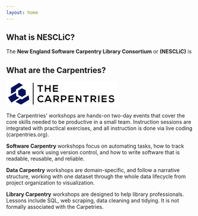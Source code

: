 ```yaml
---
layout: home
---
```


## What is NESCLiC?
The **New England Software Carpentry Library Consortium** or **(NESCLiC)** is

## What are the Carpentries?
![The Carpentries Logo](tC.png)

The Carpentries' workshops are hands-on two-day events that cover the core skills needed to be productive in a small team. Instruction sessions are integrated with practical exercises, and all instruction is done via live coding (carpentries.org).

**Software Carpentry** workshops focus on automating tasks, how to track and share work using version control, and how to write software that is readable, reusable, and reliable.

**Data Carpentry** workshops are domain-specific, and follow a narrative structure, working with one dataset through the whole data lifecycle from project organization to visualization.
 
**Library Carpentry** workshops are designed to help library professionals. Lessons include SQL, web scraping, data cleaning and tidying. It is not formally associated with the Carpetries. 
